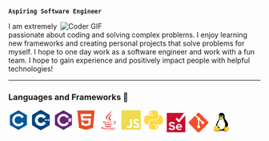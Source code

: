 <meta name="author" content="Ethan Eill">

**`Aspiring Software Engineer`**


<img align="right" src="https://cdn.dribbble.com/users/2459439/screenshots/5501265/media/bad3c2fcba88faaec641c8fec1ab8737.gif" alt="Coder GIF" width="400">

I am extremely passionate about coding and solving complex problems. I enjoy learning new frameworks and creating personal projects that solve problems for myself. I hope to one day work as a software engineer and work with a fun team. I hope to gain experience and positively impact people with helpful technologies!

---
### Languages and Frameworks 🧠

<img align="left" alt="C" width="40px" style="padding-right:5px;" src="https://raw.githubusercontent.com/devicons/devicon/v2.15.1/icons/c/c-plain.svg"/>
<img align="left" alt="CPP" width="40px" style="padding-right:5px;" src="https://raw.githubusercontent.com/devicons/devicon/v2.15.1/icons/cplusplus/cplusplus-plain.svg"/>
<img align="left" alt="csharp" width="40px" style="padding-right:5px;" src="https://raw.githubusercontent.com/devicons/devicon/v2.15.1/icons/csharp/csharp-plain.svg"/>
<img align="left" alt="html" width="40px" style="padding-right:5px;" src="https://raw.githubusercontent.com/devicons/devicon/v2.15.1/icons/html5/html5-plain.svg"/>
<img align="left" alt="java" width="40px" style="padding-right:5px;" src="https://raw.githubusercontent.com/devicons/devicon/v2.15.1/icons/java/java-plain.svg"/>
<img align="left" alt="js" width="40px" style="padding-right:5px;" src="https://raw.githubusercontent.com/devicons/devicon/v2.15.1/icons/javascript/javascript-plain.svg"/>
<img align="left" alt="python" width="40px" style="padding-right:5px;" src="https://raw.githubusercontent.com/devicons/devicon/v2.15.1/icons/python/python-plain.svg"/>
<img align="left" alt="selenium" width="40px" style="padding-right:5px;padding-top:5px;" src="https://raw.githubusercontent.com/devicons/devicon/v2.15.1/icons/selenium/selenium-original.svg"/>
<img align="left" alt="git" width="40px" style="padding-right:5px;padding-top:5px;" src="https://raw.githubusercontent.com/devicons/devicon/v2.15.1/icons/git/git-original.svg"/>
<img align="left" alt="linux" width="40px" style="padding-right:5px;padding-top:5px;" src="https://raw.githubusercontent.com/devicons/devicon/v2.15.1/icons/linux/linux-original.svg"/>
